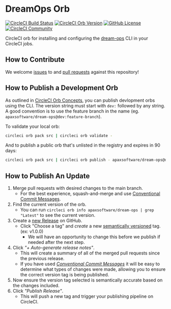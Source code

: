 # DreamOps Orb

[![CircleCI Build Status](https://circleci.com/gh/apaxsoftware/dream-ops-orb.svg?style=shield "CircleCI Build Status")](https://circleci.com/gh/apaxsoftware/dream-ops-orb) [![CircleCI Orb Version](https://badges.circleci.com/orbs/apaxsoftware/dream-ops.svg)](https://circleci.com/orbs/registry/orb/apaxsoftware/dream-ops) [![GitHub License](https://img.shields.io/badge/license-MIT-lightgrey.svg)](https://raw.githubusercontent.com/apaxsoftware/dream-ops-orb/master/LICENSE) [![CircleCI Community](https://img.shields.io/badge/community-CircleCI%20Discuss-343434.svg)](https://discuss.circleci.com/c/ecosystem/orbs)


CircleCI orb for installing and configuring the [dream-ops](https://rubygems.org/gems/dream-ops) CLI in your CircleCI jobs.

## How to Contribute

We welcome [issues](https://github.com/apaxsoftware/dream-ops-orb/issues) to and [pull requests](https://github.com/apaxsoftware/dream-ops-orb/pulls) against this repository!

## How to Publish a Development Orb

As outlined in [CircleCI Orb Concepts](https://circleci.com/docs/2.0/orb-concepts/#development-orbs), you can publish devlopment orbs using the CLI. The version string must start with `dev:` followed by any string. A good convention is to use the feature branch in the name (eg. `apaxsoftware/dream-ops@dev:feature-branch`).

To validate your local orb:

```bash
circleci orb pack src | circleci orb validate -
```

And to publish a public orb that's unlisted in the registry and expires in 90 days:

```bash
circleci orb pack src | circleci orb publish - apaxsoftware/dream-ops@dev:feature-branch
```

## How to Publish An Update
1. Merge pull requests with desired changes to the main branch.
    - For the best experience, squash-and-merge and use [Conventional Commit Messages](https://conventionalcommits.org/).
2. Find the current version of the orb.
    - You can run `circleci orb info apaxsoftware/dream-ops | grep "Latest"` to see the current version.
3. Create a [new Release](https://github.com/apaxsoftware/dream-ops-orb/releases/new) on GitHub.
    - Click "Choose a tag" and _create_ a new [semantically versioned](http://semver.org/) tag. (ex: v1.0.0)
      - We will have an opportunity to change this before we publish if needed after the next step.
4.  Click _"+ Auto-generate release notes"_.
    - This will create a summary of all of the merged pull requests since the previous release.
    - If you have used _[Conventional Commit Messages](https://conventionalcommits.org/)_ it will be easy to determine what types of changes were made, allowing you to ensure the correct version tag is being published.
5. Now ensure the version tag selected is semantically accurate based on the changes included.
6. Click _"Publish Release"_.
    - This will push a new tag and trigger your publishing pipeline on CircleCI.